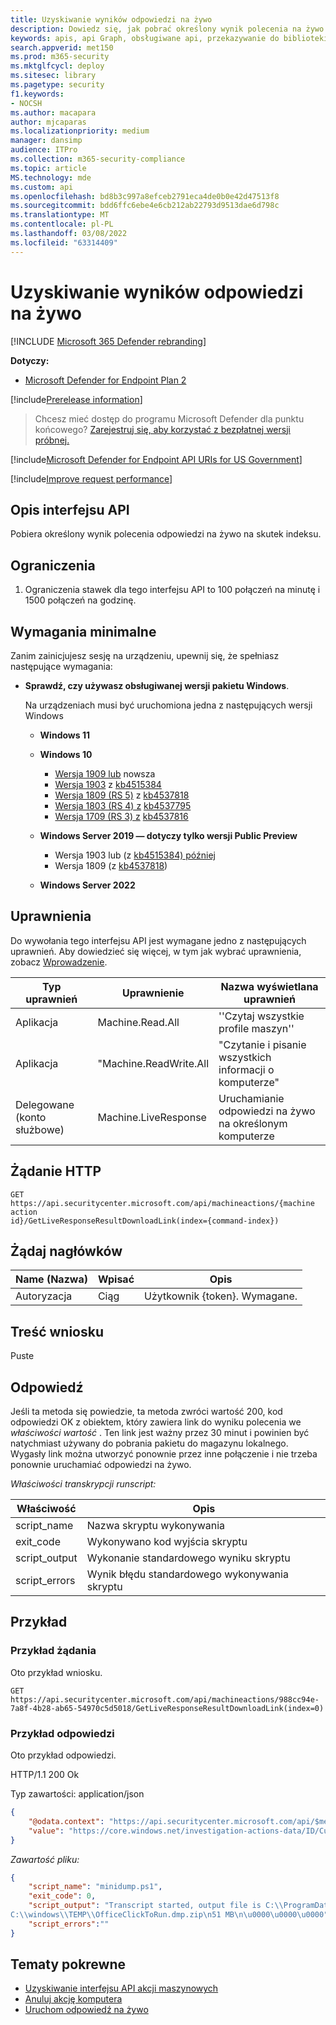 ```yaml
---
title: Uzyskiwanie wyników odpowiedzi na żywo
description: Dowiedz się, jak pobrać określony wynik polecenia na żywo na skutek indeksu.
keywords: apis, api Graph, obsługiwane api, przekazywanie do biblioteki
search.appverid: met150
ms.prod: m365-security
ms.mktglfcycl: deploy
ms.sitesec: library
ms.pagetype: security
f1.keywords:
- NOCSH
ms.author: macapara
author: mjcaparas
ms.localizationpriority: medium
manager: dansimp
audience: ITPro
ms.collection: m365-security-compliance
ms.topic: article
MS.technology: mde
ms.custom: api
ms.openlocfilehash: bd8b3c997a8efceb2791eca4de0b0e42d47513f8
ms.sourcegitcommit: bdd6ffc6ebe4e6cb212ab22793d9513dae6d798c
ms.translationtype: MT
ms.contentlocale: pl-PL
ms.lasthandoff: 03/08/2022
ms.locfileid: "63314409"
---
```

# <a name="get-live-response-results"></a>Uzyskiwanie wyników odpowiedzi na żywo

[!INCLUDE [Microsoft 365 Defender rebranding](../../includes/microsoft-defender.md)]

**Dotyczy:**
- [Microsoft Defender for Endpoint Plan 2](https://go.microsoft.com/fwlink/?linkid=2154037)

[!include[Prerelease information](../../includes/prerelease.md)]

> Chcesz mieć dostęp do programu Microsoft Defender dla punktu końcowego? [Zarejestruj się, aby korzystać z bezpłatnej wersji próbnej.](https://signup.microsoft.com/create-account/signup?products=7f379fee-c4f9-4278-b0a1-e4c8c2fcdf7e&ru=https://aka.ms/MDEp2OpenTrial?ocid=docs-wdatp-exposedapis-abovefoldlink)

[!include[Microsoft Defender for Endpoint API URIs for US Government](../../includes/microsoft-defender-api-usgov.md)]

[!include[Improve request performance](../../includes/improve-request-performance.md)]

## <a name="api-description"></a>Opis interfejsu API

Pobiera określony wynik polecenia odpowiedzi na żywo na skutek indeksu.

## <a name="limitations"></a>Ograniczenia

1. Ograniczenia stawek dla tego interfejsu API to 100 połączeń na minutę i 1500 połączeń na godzinę.

## <a name="minimum-requirements"></a>Wymagania minimalne

Zanim zainicjujesz sesję na urządzeniu, upewnij się, że spełniasz następujące wymagania:

- **Sprawdź, czy używasz obsługiwanej wersji pakietu Windows**.

  Na urządzeniach musi być uruchomiona jedna z następujących wersji Windows

  - **Windows 11**
  
  - **Windows 10**
    - [Wersja 1909 lub](/windows/whats-new/whats-new-windows-10-version-1909) nowsza
    - [Wersja 1903](/windows/whats-new/whats-new-windows-10-version-1903) z [kb4515384](https://support.microsoft.com/help/4515384/windows-10-update-kb4515384)
    - [Wersja 1809 (RS 5)](/windows/whats-new/whats-new-windows-10-version-1809) z [kb4537818](https://support.microsoft.com/help/4537818/windows-10-update-kb4537818)
    - [Wersja 1803 (RS 4) z](/windows/whats-new/whats-new-windows-10-version-1803) [kb4537795](https://support.microsoft.com/help/4537795/windows-10-update-kb4537795)
    - [Wersja 1709 (RS 3) z](/windows/whats-new/whats-new-windows-10-version-1709) [kb4537816](https://support.microsoft.com/help/4537816/windows-10-update-kb4537816)

  - **Windows Server 2019 — dotyczy tylko wersji Public Preview**
    - Wersja 1903 lub (z [kb4515384) później](https://support.microsoft.com/help/4515384/windows-10-update-kb4515384)
    - Wersja 1809 (z [kb4537818](https://support.microsoft.com/help/4537818/windows-10-update-kb4537818))
    
  - **Windows Server 2022**  

## <a name="permissions"></a>Uprawnienia

Do wywołania tego interfejsu API jest wymagane jedno z następujących uprawnień. Aby dowiedzieć się więcej, w tym jak wybrać uprawnienia, zobacz [Wprowadzenie](apis-intro.md).

|Typ uprawnień|Uprawnienie|Nazwa wyświetlana uprawnień|
|---|---|---|
Aplikacja|Machine.Read.All|''Czytaj wszystkie profile maszyn''
Aplikacja|"Machine.ReadWrite.All|"Czytanie i pisanie wszystkich informacji o komputerze"
|Delegowane (konto służbowe)|Machine.LiveResponse|Uruchamianie odpowiedzi na żywo na określonym komputerze|

## <a name="http-request"></a>Żądanie HTTP

```HTTP
GET https://api.securitycenter.microsoft.com/api/machineactions/{machine action
id}/GetLiveResponseResultDownloadLink(index={command-index})
```

## <a name="request-headers"></a>Żądaj nagłówków

|Name (Nazwa)|Wpisać|Opis|
|---|---|---|
|Autoryzacja|Ciąg|Użytkownik {token}. Wymagane.|

## <a name="request-body"></a>Treść wniosku

Puste

## <a name="response"></a>Odpowiedź

Jeśli ta metoda się powiedzie, ta metoda zwróci wartość 200, kod odpowiedzi OK z obiektem, który zawiera link do wyniku polecenia we *właściwości wartość* . Ten link jest ważny przez 30 minut i powinien być natychmiast używany do pobrania pakietu do magazynu lokalnego. Wygasły link można utworzyć ponownie przez inne połączenie i nie trzeba ponownie uruchamiać odpowiedzi na żywo.

*Właściwości transkrypcji runscript:*

|Właściwość|Opis|
|---|---|
|script_name|Nazwa skryptu wykonywania|
|exit_code|Wykonywano kod wyjścia skryptu|
|script_output|Wykonanie standardowego wyniku skryptu|
|script_errors|Wynik błędu standardowego wykonywania skryptu|

## <a name="example"></a>Przykład

### <a name="request-example"></a>Przykład żądania

Oto przykład wniosku.

```HTTP
GET https://api.securitycenter.microsoft.com/api/machineactions/988cc94e-7a8f-4b28-ab65-54970c5d5018/GetLiveResponseResultDownloadLink(index=0)
```

### <a name="response-example"></a>Przykład odpowiedzi

Oto przykład odpowiedzi.

HTTP/1.1 200 Ok

Typ zawartości: application/json

```JSON
{
    "@odata.context": "https://api.securitycenter.microsoft.com/api/$metadata#Edm.String",
    "value": "https://core.windows.net/investigation-actions-data/ID/CustomPlaybookCommandOutput/4ed5e7807ad1fe59b00b664fe06a0f07?se=2021-02-04T16%3A13%3A50Z&sp=r&sv=2019-07-07&sr=b&sig=1dYGe9rPvUlXBPvYSmr6/OLXPY98m8qWqfIQCBbyZTY%3D"
}
```

*Zawartość pliku:*

```JSON
{
    "script_name": "minidump.ps1",
    "exit_code": 0,
    "script_output": "Transcript started, output file is C:\\ProgramData\\Microsoft\\Windows Defender Advanced Threat Protection\\Temp\\PSScriptOutputs\\PSScript_Transcript_{TRANSCRIPT_ID}.txt
C:\\windows\\TEMP\\OfficeClickToRun.dmp.zip\n51 MB\n\u0000\u0000\u0000",
    "script_errors":""
}
```

## <a name="related-topics"></a>Tematy pokrewne

- [Uzyskiwanie interfejsu API akcji maszynowych](get-machineaction-object.md)
- [Anuluj akcję komputera](cancel-machine-action.md)
- [Uruchom odpowiedź na żywo](run-live-response.md) 
